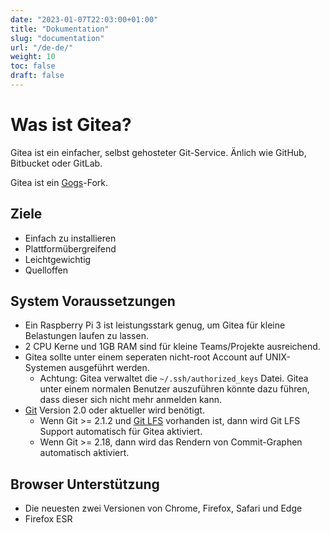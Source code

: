 ```yaml
---
date: "2023-01-07T22:03:00+01:00"
title: "Dokumentation"
slug: "documentation"
url: "/de-de/"
weight: 10
toc: false
draft: false
---
```


# Was ist Gitea?

Gitea ist ein einfacher, selbst gehosteter Git-Service. Änlich wie GitHub, Bitbucket oder GitLab.

Gitea ist ein [Gogs](http://gogs.io)-Fork.

## Ziele

* Einfach zu installieren
* Plattformübergreifend
* Leichtgewichtig
* Quelloffen

## System Voraussetzungen

* Ein Raspberry Pi 3 ist leistungsstark genug, um Gitea für kleine Belastungen laufen zu lassen.
* 2 CPU Kerne und 1GB RAM sind für kleine Teams/Projekte ausreichend.
* Gitea sollte unter einem seperaten nicht-root Account auf UNIX-Systemen ausgeführt werden.
  * Achtung: Gitea verwaltet die `~/.ssh/authorized_keys` Datei. Gitea unter einem normalen Benutzer auszuführen könnte dazu führen, dass dieser sich nicht mehr anmelden kann.
* [Git](https://git-scm.com/) Version 2.0 oder aktueller wird benötigt.
  * Wenn Git >= 2.1.2 und [Git LFS](https://git-lfs.github.com/) vorhanden ist, dann wird Git LFS Support automatisch für Gitea aktiviert.
  * Wenn Git >= 2.18, dann wird das Rendern von Commit-Graphen automatisch aktiviert.

## Browser Unterstützung

* Die neuesten zwei Versionen von Chrome, Firefox, Safari und Edge
* Firefox ESR
